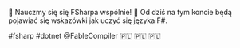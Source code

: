 🔷 Nauczmy się się FSharpa wspólnie! 🔷
Od dziś na tym koncie będą pojawiać się wskazówki jak uczyć się języka F#.

#fsharp #dotnet @FableCompiler
🇵🇱 🇵🇱 🇵🇱
